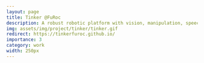 ```yaml
---
layout: page
title: Tinker @FuRoc
description: A robust robotic platform with vision, manipulation, speech, and navigation capabilities.
img: assets/img/project/tinker/tinker.gif
redirect: https://tinkerfuroc.github.io/
importance: 3
category: work
width: 250px
---
```


